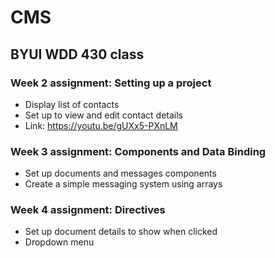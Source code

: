 # CMS

## BYUI WDD 430 class

### Week 2 assignment: Setting up a project
* Display list of contacts
* Set up to view and edit contact details
* Link: https://youtu.be/gUXx5-PXnLM

### Week 3 assignment: Components and Data Binding
* Set up documents and messages components
* Create a simple messaging system using arrays

### Week 4 assignment: Directives
* Set up document details to show when clicked
* Dropdown menu
